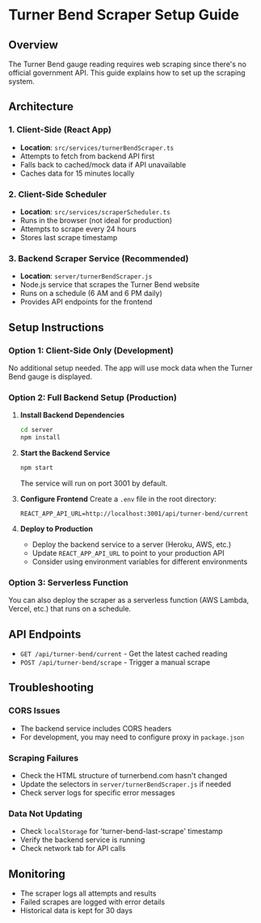 # Turner Bend Scraper Setup Guide

## Overview
The Turner Bend gauge reading requires web scraping since there's no official government API. This guide explains how to set up the scraping system.

## Architecture

### 1. Client-Side (React App)
- **Location**: `src/services/turnerBendScraper.ts`
- Attempts to fetch from backend API first
- Falls back to cached/mock data if API unavailable
- Caches data for 15 minutes locally

### 2. Client-Side Scheduler
- **Location**: `src/services/scraperScheduler.ts`
- Runs in the browser (not ideal for production)
- Attempts to scrape every 24 hours
- Stores last scrape timestamp

### 3. Backend Scraper Service (Recommended)
- **Location**: `server/turnerBendScraper.js`
- Node.js service that scrapes the Turner Bend website
- Runs on a schedule (6 AM and 6 PM daily)
- Provides API endpoints for the frontend

## Setup Instructions

### Option 1: Client-Side Only (Development)
No additional setup needed. The app will use mock data when the Turner Bend gauge is displayed.

### Option 2: Full Backend Setup (Production)

1. **Install Backend Dependencies**
   ```bash
   cd server
   npm install
   ```

2. **Start the Backend Service**
   ```bash
   npm start
   ```
   The service will run on port 3001 by default.

3. **Configure Frontend**
   Create a `.env` file in the root directory:
   ```
   REACT_APP_API_URL=http://localhost:3001/api/turner-bend/current
   ```

4. **Deploy to Production**
   - Deploy the backend service to a server (Heroku, AWS, etc.)
   - Update `REACT_APP_API_URL` to point to your production API
   - Consider using environment variables for different environments

### Option 3: Serverless Function
You can also deploy the scraper as a serverless function (AWS Lambda, Vercel, etc.) that runs on a schedule.

## API Endpoints

- `GET /api/turner-bend/current` - Get the latest cached reading
- `POST /api/turner-bend/scrape` - Trigger a manual scrape

## Troubleshooting

### CORS Issues
- The backend service includes CORS headers
- For development, you may need to configure proxy in `package.json`

### Scraping Failures
- Check the HTML structure of turnerbend.com hasn't changed
- Update the selectors in `server/turnerBendScraper.js` if needed
- Check server logs for specific error messages

### Data Not Updating
- Check `localStorage` for 'turner-bend-last-scrape' timestamp
- Verify the backend service is running
- Check network tab for API calls

## Monitoring
- The scraper logs all attempts and results
- Failed scrapes are logged with error details
- Historical data is kept for 30 days